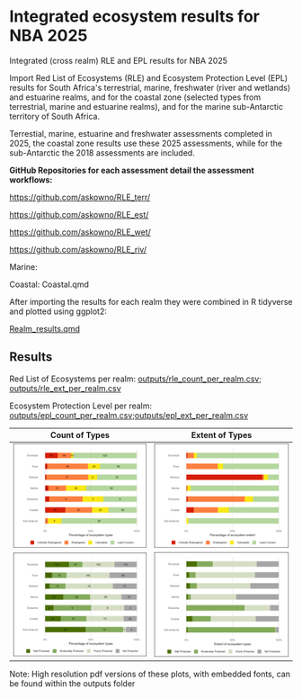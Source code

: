 # Integrated ecosystem results for NBA 2025

Integrated (cross realm) RLE and EPL results for NBA 2025

Import Red List of Ecosystems (RLE) and Ecosystem Protection Level (EPL) results for South Africa's terrestrial, marine, freshwater (river and wetlands) and estuarine realms, and for the coastal zone (selected types from terrestrial, marine and estuarine realms), and for the marine sub-Antarctic territory of South Africa.

Terrestial, marine, estuarine and freshwater assessments completed in 2025, the coastal zone results use these 2025 assessments, while for the sub-Antarctic the 2018 assessments are included.

**GitHub Repositories for each assessment detail the assessment workflows:**

<https://github.com/askowno/RLE_terr/>

<https://github.com/askowno/RLE_est/>

<https://github.com/askowno/RLE_wet/>

<https://github.com/askowno/RLE_riv/>

Marine:

Coastal: Coastal.qmd

After importing the results for each realm they were combined in R tidyverse and plotted using ggplot2:

[Realm_results.qmd](Realm_results.qmd)

## Results

Red List of Ecosystems per realm: [outputs/rle_count_per_realm.csv](outputs/rle_count_per_realm.csv); [outputs/rle_ext_per_realm.csv](outputs/rle_ext_per_realm.csv)

Ecosystem Protection Level per realm: [outputs/epl_count_per_realm.csv](outputs/epl_count_per_realm.csv);[outputs/epl_ext_per_realm.csv](outputs/epl_ext_per_realm.csv)

| Count of Types                  | Extent of Types               |
|---------------------------------|-------------------------------|
| ![](outputs/rle_count_plot.png) | ![](outputs/rle_ext_plot.png) |
| ![](outputs/epl_count_plot.png) | ![](outputs/epl_ext_plot.png) |

Note: High resolution pdf versions of these plots, with embedded fonts, can be found within the outputs folder
